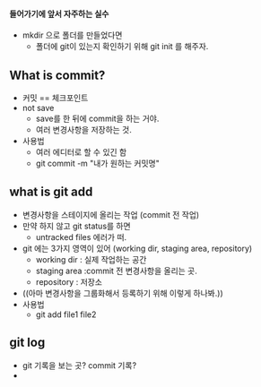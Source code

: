 #### 들어가기에 앞서 자주하는 실수
- mkdir 으로 폴더를 만들었다면 
  - 폴더에 git이 있는지 확인하기 위해 git init 를 해주자.

## What is commit?
- 커밋 == 체크포인트
- not save
  - save를 한 뒤에 commit을 하는 거야.
  - 여러 변경사항을 저장하는 것.
- 사용법
  - 여러 에디터로 할 수 있긴 함
  - git commit -m "내가 원하는 커밋명"

## what is git add
- 변경사항을 스테이지에 올리는 작업 (commit 전 작업)
- 만약 하지 않고 git status를 하면
  - untracked files 에러가 떠.
- git 에는 3가지 영역이 있어 (working dir, staging area, repository)
  - working dir : 실제 작업하는 공간
  - staging area :commit 전 변경사항을 올리는 곳.
  - repository : 저장소
- ((아마 변경사항을 그룹화해서 등록하기 위해 이렇게 하나봐.))
- 사용법
  - git add file1 file2 


## git log
- git 기록을 보는 곳? commit 기록?
- 